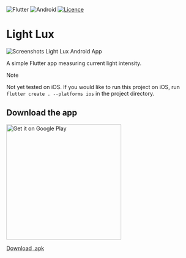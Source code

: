 ![Flutter](https://img.shields.io/badge/Flutter-%2302569B.svg?style=for-the-badge&logo=Flutter&logoColor=white)
![Android](https://img.shields.io/badge/Android-3DDC84?style=for-the-badge&logo=android&logoColor=white)
[![Licence](https://img.shields.io/github/license/iqfareez/light_lux_flutter?style=for-the-badge)](./LICENSE)

# Light Lux

<picture>
  <source media="(prefers-color-scheme: dark)" srcset="https://github.com/iqfareez/light_lux_flutter/assets/60868965/f37b63dc-4a4d-4621-9d9f-b97a8c8d1369">
  <img alt="Screenshots Light Lux Android App" src="https://github.com/iqfareez/light_lux_flutter/assets/60868965/f605aa6a-bd91-4b5e-9ea1-869df0413b56">
</picture>

A simple Flutter app measuring current light intensity.

> [!NOTE]
> Not yet tested on iOS. If you would like to run this project on iOS, run `flutter create . --platforms ios` in the project directory.

## Download the app

<a href='https://play.google.com/store/apps/details?id=com.fareez.lightLux&pcampaignid=pcampaignidMKT-Other-global-all-co-prtnr-py-PartBadge-Mar2515-1'><img alt='Get it on Google Play' src='https://play.google.com/intl/en_us/badges/static/images/badges/en_badge_web_generic.png' width="300"/></a>

[Download .apk](https://github.com/iqfareez/light_lux_flutter/releases)
